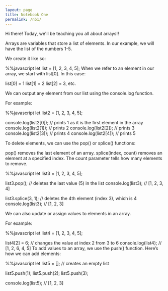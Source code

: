 ```yaml
---
layout: page
title: Notebook One
permalink: /nb1/
---
```


Hi there!
Today, we'll be teaching you all about arrays!!

Arrays are variables that store a list of elements. In our example, we will have the list of the numbers 1-5.

We create it like so:


%%javascript
let list = [1, 2, 3, 4, 5];
When we refer to an element in our array, we start with list[0].
In this case:

list[0] = 1
list[1] = 2
list[2] = 3, etc.


We can output any element from our list using the console.log function.

For example:


%%javascript
let list2 = [1, 2, 3, 4, 5];

console.log(list2[0]); // prints 1 as it is the first element in the array
console.log(list2[1]); // prints 2
console.log(list2[2]); // prints 3
console.log(list2[3]); // prints 4
console.log(list2[4]); // prints 5


To delete elements, we can use the pop() or splice() functions:

pop() removes the last element of an array.
splice(index, count) removes an element at a specified index. The count parameter tells how many elements to remove.

%%javascript
let list3 = [1, 2, 3, 4, 5];

list3.pop(); // deletes the last value (5) in the list
console.log(list3); // [1, 2, 3, 4]

list3.splice(3, 1); // deletes the 4th element (index 3), which is 4
console.log(list3); // [1, 2, 3]

We can also update or assign values to elements in an array.

For example:

%%javascript
let list4 = [1, 2, 3, 4, 5];

list4[2] = 6; // changes the value at index 2 from 3 to 6
console.log(list4); // [1, 2, 6, 4, 5]
To add values to an array, we use the push() function.
Here’s how we can add elements:

%%javascript
let list5 = []; // creates an empty list

list5.push(1);
list5.push(2);
list5.push(3);

console.log(list5); // [1, 2, 3]